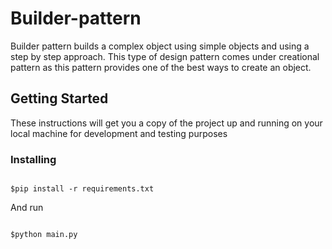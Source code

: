 #  Builder-pattern

Builder pattern builds a complex object using simple objects and using a step by step approach. This type of design pattern comes under creational pattern as this pattern provides one of the best ways to create an object.

## Getting Started

These instructions will get you a copy of the project up and running on your local machine for development and testing purposes


### Installing



```shell

$pip install -r requirements.txt

```

And run

```shell

$python main.py

```
